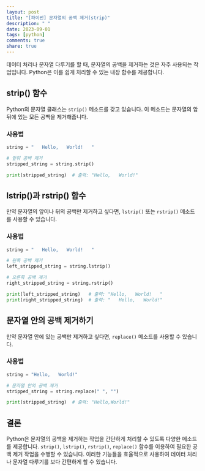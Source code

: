 ```yaml
---
layout: post
title: "[파이썬] 문자열의 공백 제거(strip)"
description: " "
date: 2023-09-01
tags: [python]
comments: true
share: true
---
```


데이터 처리나 문자열 다루기를 할 때, 문자열의 공백을 제거하는 것은 자주 사용되는 작업입니다. Python은 이를 쉽게 처리할 수 있는 내장 함수를 제공합니다.

## strip() 함수

Python의 문자열 클래스는 `strip()` 메소드를 갖고 있습니다. 이 메소드는 문자열의 앞뒤에 있는 모든 공백을 제거해줍니다.

### 사용법

```python
string = "   Hello,   World!   "

# 앞뒤 공백 제거
stripped_string = string.strip()

print(stripped_string)  # 출력: "Hello,   World!"
```

## lstrip()과 rstrip() 함수

만약 문자열의 앞이나 뒤의 공백만 제거하고 싶다면, `lstrip()` 또는 `rstrip()` 메소드를 사용할 수 있습니다.

### 사용법

```python
string = "   Hello,   World!   "

# 왼쪽 공백 제거
left_stripped_string = string.lstrip()

# 오른쪽 공백 제거
right_stripped_string = string.rstrip()

print(left_stripped_string)   # 출력: "Hello,   World!   "
print(right_stripped_string)  # 출력: "   Hello,   World!"
```

## 문자열 안의 공백 제거하기

만약 문자열 안에 있는 공백만 제거하고 싶다면, `replace()` 메소드를 사용할 수 있습니다.

### 사용법

```python
string = "Hello,   World!"

# 문자열 안의 공백 제거
stripped_string = string.replace(" ", "")

print(stripped_string)  # 출력: "Hello,World!"
```

## 결론

Python은 문자열의 공백을 제거하는 작업을 간단하게 처리할 수 있도록 다양한 메소드를 제공합니다. `strip()`, `lstrip()`, `rstrip()`, `replace()` 함수를 이용하여 필요한 공백 제거 작업을 수행할 수 있습니다. 이러한 기능들을 효율적으로 사용하여 데이터 처리나 문자열 다루기를 보다 간편하게 할 수 있습니다.